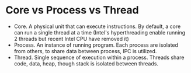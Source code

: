 # Core vs Process vs Thread

- Core. A physical unit that can execute instructions. By default, a core can run a single thread at a time (Intel's hyperthreading enable running 2 threads but recent Intel CPU have removed it)
- Process. An instance of running program. Each process are isolated from others, to share data between process, IPC is utilized.
- Thread. Single sequence of execution within a process. Threads share code, data, heap, though stack is isolated between threads.
